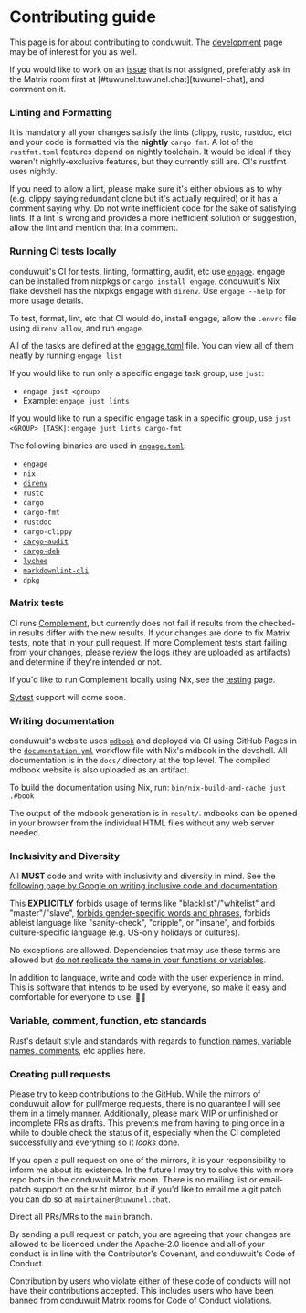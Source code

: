 # Contributing guide

This page is for about contributing to conduwuit. The
[development](./development.md) page may be of interest for you as well.

If you would like to work on an [issue][issues] that is not assigned, preferably
ask in the Matrix room first at [#tuwunel:tuwunel.chat][tuwunel-chat],
and comment on it.

### Linting and Formatting

It is mandatory all your changes satisfy the lints (clippy, rustc, rustdoc, etc)
and your code is formatted via the **nightly** `cargo fmt`. A lot of the
`rustfmt.toml` features depend on nightly toolchain. It would be ideal if they
weren't nightly-exclusive features, but they currently still are. CI's rustfmt
uses nightly.

If you need to allow a lint, please make sure it's either obvious as to why
(e.g. clippy saying redundant clone but it's actually required) or it has a
comment saying why. Do not write inefficient code for the sake of satisfying
lints. If a lint is wrong and provides a more inefficient solution or
suggestion, allow the lint and mention that in a comment.

### Running CI tests locally

conduwuit's CI for tests, linting, formatting, audit, etc use
[`engage`][engage]. engage can be installed from nixpkgs or `cargo install
engage`. conduwuit's Nix flake devshell has the nixpkgs engage with `direnv`.
Use `engage --help` for more usage details.

To test, format, lint, etc that CI would do, install engage, allow the `.envrc`
file using `direnv allow`, and run `engage`.

All of the tasks are defined at the [engage.toml][engage.toml] file. You can
view all of them neatly by running `engage list`

If you would like to run only a specific engage task group, use `just`:

- `engage just <group>`
- Example: `engage just lints`

If you would like to run a specific engage task in a specific group, use `just
<GROUP> [TASK]`: `engage just lints cargo-fmt`

The following binaries are used in [`engage.toml`][engage.toml]:

- [`engage`][engage]
- `nix`
- [`direnv`][direnv]
- `rustc`
- `cargo`
- `cargo-fmt`
- `rustdoc`
- `cargo-clippy`
- [`cargo-audit`][cargo-audit]
- [`cargo-deb`][cargo-deb]
- [`lychee`][lychee]
- [`markdownlint-cli`][markdownlint-cli]
- `dpkg`

### Matrix tests

CI runs [Complement][complement], but currently does not fail if results from
the checked-in results differ with the new results. If your changes are done to
fix Matrix tests, note that in your pull request. If more Complement tests start
failing from your changes, please review the logs (they are uploaded as
artifacts) and determine if they're intended or not.

If you'd like to run Complement locally using Nix, see the
[testing](development/testing.md) page.

[Sytest][sytest] support will come soon.

### Writing documentation

conduwuit's website uses [`mdbook`][mdbook] and deployed via CI using GitHub
Pages in the [`documentation.yml`][documentation.yml] workflow file with Nix's
mdbook in the devshell. All documentation is in the `docs/` directory at the top
level. The compiled mdbook website is also uploaded as an artifact.

To build the documentation using Nix, run: `bin/nix-build-and-cache just .#book`

The output of the mdbook generation is in `result/`. mdbooks can be opened in
your browser from the individual HTML files without any web server needed.

### Inclusivity and Diversity

All **MUST** code and write with inclusivity and diversity in mind. See the
[following page by Google on writing inclusive code and
documentation](https://developers.google.com/style/inclusive-documentation).

This **EXPLICITLY** forbids usage of terms like "blacklist"/"whitelist" and
"master"/"slave", [forbids gender-specific words and
phrases](https://developers.google.com/style/pronouns#gender-neutral-pronouns),
forbids ableist language like "sanity-check", "cripple", or "insane", and
forbids culture-specific language (e.g. US-only holidays or cultures).

No exceptions are allowed. Dependencies that may use these terms are allowed but
[do not replicate the name in your functions or
variables](https://developers.google.com/style/inclusive-documentation#write-around).

In addition to language, write and code with the user experience in mind. This
is software that intends to be used by everyone, so make it easy and comfortable
for everyone to use. 🏳️‍⚧️

### Variable, comment, function, etc standards

Rust's default style and standards with regards to [function names, variable
names, comments](https://rust-lang.github.io/api-guidelines/naming.html), etc
applies here.

### Creating pull requests

Please try to keep contributions to the GitHub. While the mirrors of conduwuit
allow for pull/merge requests, there is no guarantee I will see them in a timely
manner. Additionally, please mark WIP or unfinished or incomplete PRs as drafts.
This prevents me from having to ping once in a while to double check the status
of it, especially when the CI completed successfully and everything so it
*looks* done.

If you open a pull request on one of the mirrors, it is your responsibility to
inform me about its existence. In the future I may try to solve this with more
repo bots in the conduwuit Matrix room. There is no mailing list or email-patch
support on the sr.ht mirror, but if you'd like to email me a git patch you can
do so at `maintainer@tuwunel.chat`.

Direct all PRs/MRs to the `main` branch.

By sending a pull request or patch, you are agreeing that your changes are
allowed to be licenced under the Apache-2.0 licence and all of your conduct is
in line with the Contributor's Covenant, and conduwuit's Code of Conduct.

Contribution by users who violate either of these code of conducts will not have
their contributions accepted. This includes users who have been banned from
conduwuit Matrix rooms for Code of Conduct violations.

[issues]: https://github.com/matrix-construct/tuwunel/issues
[conduwuit-matrix]: https://matrix.to/#/#tuwunel:tuwunel.chat
[complement]: https://github.com/matrix-org/complement/
[engage.toml]: https://github.com/matrix-construct/tuwunel/blob/main/engage.toml
[engage]: https://charles.page.computer.surgery/engage/
[sytest]: https://github.com/matrix-org/sytest/
[cargo-deb]: https://github.com/kornelski/cargo-deb
[lychee]: https://github.com/lycheeverse/lychee
[markdownlint-cli]: https://github.com/igorshubovych/markdownlint-cli
[cargo-audit]: https://github.com/RustSec/rustsec/tree/main/cargo-audit
[direnv]: https://direnv.net/
[mdbook]: https://rust-lang.github.io/mdBook/
[documentation.yml]: https://github.com/matrix-construct/tuwunel/blob/main/.github/workflows/documentation.yml

